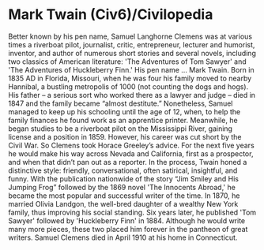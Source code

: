 # Mark Twain (Civ6)/Civilopedia

Better known by his pen name, Samuel Langhorne Clemens was at various times a riverboat pilot, journalist, critic, entrepreneur, lecturer and humorist, inventor, and author of numerous short stories and several novels, including two classics of American literature: 'The Adventures of Tom Sawyer' and 'The Adventures of Huckleberry Finn.' His pen name … Mark Twain.
Born in 1835 AD in Florida, Missouri, when he was four his family moved to nearby Hannibal, a bustling metropolis of 1000 (not counting the dogs and hogs). His father – a serious sort who worked there as a lawyer and judge – died in 1847 and the family became “almost destitute.” Nonetheless, Samuel managed to keep up his schooling until the age of 12, when, to help the family finances he found work as an apprentice printer. Meanwhile, he began studies to be a riverboat pilot on the Mississippi River, gaining license and a position in 1859. However, his career was cut short by the Civil War. So Clemens took Horace Greeley’s advice.
For the next five years he would make his way across Nevada and California, first as a prospector, and when that didn’t pan out as a reporter. In the process, Twain honed a distinctive style: friendly, conversational, often satirical, insightful, and funny. With the publication nationwide of the story “Jim Smiley and His Jumping Frog” followed by the 1869 novel 'The Innocents Abroad,' he became the most popular and successful writer of the time.
In 1870, he married Olivia Landgon, the well-bred daughter of a wealthy New York family, thus improving his social standing. Six years later, he published 'Tom Sawyer' followed by 'Huckleberry Finn' in 1884. Although he would write many more pieces, these two placed him forever in the pantheon of great writers. Samuel Clemens died in April 1910 at his home in Connecticut.